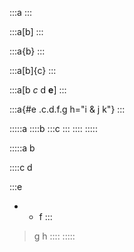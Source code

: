 :::a
:::

:::a[b]
:::

:::a{b}
:::

:::a[b]{c}
:::

:::a[b *c* d **e**]
:::

:::a{#e .c.d.f.g h="i & j k"}
:::

:::::a
::::b
:::c
:::
::::
:::::

:::::a
b

::::c
d

:::e
* * f
:::

> g h
::::
:::::
